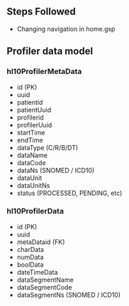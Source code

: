 ## Steps Followed

- Changing navigation in home.gsp

## Profiler data model

### hl10ProfilerMetaData

- id (PK)
- uuid
- patientid
- patientUuid
- profilerid
- profilerUuid
- startTime
- endTime
- dataType (C/R/B/DT)
- dataName
- dataCode
- dataNs (SNOMED / ICD10)
- dataUnit
- dataUnitNs
- status (PROCESSED, PENDING, etc)

### hl10ProfilerData

- id (PK)
- uuid
- metaDataid (FK)
- charData
- numData
- boolData
- dateTimeData
- dataSegmentName
- dataSegmentCode
- dataSegmentNs (SNOMED / ICD10)


